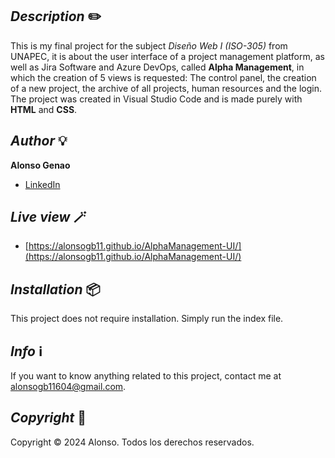 ## _Description_ ✏️
This is my final project for the subject _Diseño Web I (ISO-305)_ from UNAPEC, it is about the user interface of a project management platform, as well as Jira Software and Azure DevOps, called **Alpha Management**, in which the creation of 5 views is requested: The control panel, the creation of a new project, the archive of all projects, human resources and the login. The project was created in Visual Studio Code and is made purely with **HTML** and **CSS**.

## _Author_ 💡
**Alonso Genao**

* [LinkedIn](https://www.linkedin.com/in/alonsogb11/)

## _Live view_ 🪄

* [https://alonsogb11.github.io/AlphaManagement-UI/](https://alonsogb11.github.io/AlphaManagement-UI/)

## _Installation_ 📦
This project does not require installation. Simply run the index file.

## _Info_ ℹ️
If you want to know anything related to this project, contact me at alonsogb11604@gmail.com.

## _Copyright_ 📄
Copyright © 2024 Alonso. Todos los derechos reservados.
